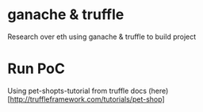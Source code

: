 # ganache & truffle
Research over eth using ganache & truffle to build project

# Run PoC
Using pet-shopts-tutorial from truffle docs (here)[http://truffleframework.com/tutorials/pet-shop]
